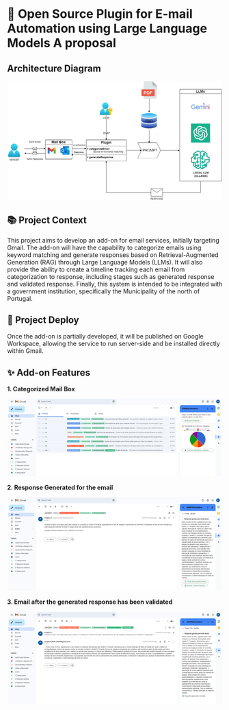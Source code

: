 # 📩 Open Source Plugin for E-mail Automation using Large Language Models A proposal

## Architecture Diagram

<p align="center">
    <img src="./assets/diagrama arquitetura.jpg" width="500"/>
</p>

## 📚 Project Context

This project aims to develop an add-on for email services, initially targeting Gmail. The add-on will have the capability to categorize emails using keyword matching and generate responses based on Retrieval-Augmented Generation (RAG) through Large Language Models (LLMs). It will also provide the ability to create a timeline tracking each email from categorization to response, including stages such as generated response and validated response. Finally, this system is intended to be integrated with a government institution, specifically the Municipality of the north of Portugal.

## 🚀 Project Deploy

Once the add-on is partially developed, it will be published on Google Workspace, allowing the service to run server-side and be installed directly within Gmail.

## ✨ Add-on Features

**1. Categorized Mail Box**
<p align="center">
    <img src="./assets/Imagem1.png" width="500"/>
</p>

**2. Response Generated for the email**
<p align="center">
    <img src="./assets/Imagem2.png" width="500"/>
</p>

**3. Email after the generated response has been validated**
<p align="center">
    <img src="./assets/Imagem3.png" width="500"/>
</p>